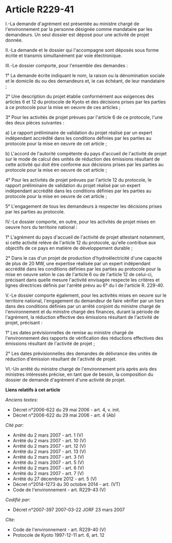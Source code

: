 # Article R229-41

I.-La demande d'agrément est présentée au ministre chargé de l'environnement par la personne désignée comme mandataire par
les demandeurs. Un seul dossier est déposé pour une activité de projet donnée. 

II.-La demande et le dossier qui l'accompagne sont déposés sous forme écrite et transmis simultanément par voie
électronique. 

III.-Le dossier comporte, pour l'ensemble des demandes : 

1° La demande écrite indiquant le nom, la raison ou la dénomination sociale et le domicile du ou des demandeurs et, le cas
échéant, de leur mandataire ; 

2° Une description du projet établie conformément aux exigences des articles 6 et 12 du protocole de Kyoto et des décisions
prises par les parties à ce protocole pour la mise en oeuvre de ces articles ; 

3° Pour les activités de projet prévues par l'article 6 de ce protocole, l'une des deux pièces suivantes : 

a) Le rapport préliminaire de validation du projet réalisé par un expert indépendant accrédité dans les conditions définies
par les parties au protocole pour la mise en oeuvre de cet article ; 

b) L'accord de l'autorité compétente du pays d'accueil de l'activité de projet sur le mode de calcul des unités de réduction
des émissions résultant de cette activité qui doit être conforme aux décisions prises par les parties au protocole pour la
mise en oeuvre de cet article ; 

4° Pour les activités de projet prévues par l'article 12 du protocole, le rapport préliminaire de validation du projet
réalisé par un expert indépendant accrédité dans les conditions définies par les parties au protocole pour la mise en oeuvre
de cet article ; 

5° L'engagement de tous les demandeurs à respecter les décisions prises par les parties au protocole. 

IV.-Le dossier comporte, en outre, pour les activités de projet mises en oeuvre hors du territoire national : 

1° L'agrément du pays d'accueil de l'activité de projet attestant notamment, si cette activité relève de l'article 12 du
protocole, qu'elle contribue aux objectifs de ce pays en matière de développement durable ; 

2° Dans le cas d'un projet de production d'hydroélectricité d'une capacité de plus de 20 MW, une expertise réalisée par un
expert indépendant accrédité dans les conditions définies par les parties au protocole pour la mise en oeuvre selon le cas de
l'article 6 ou de l'article 12 de celui-ci, précisant dans quelle mesure l'activité envisagée respecte les critères et lignes
directrices définis par l'arrêté prévu au 6° du I de l'article R. 229-40. 

V.-Le dossier comporte également, pour les activités mises en oeuvre sur le territoire national, l'engagement du demandeur de
faire vérifier par un tiers dans des conditions définies par un arrêté conjoint du ministre chargé de l'environnement et du
ministre chargé des finances, durant la période de l'agrément, la réduction effective des émissions résultant de l'activité
de projet, précisant : 

1° Les dates prévisionnelles de remise au ministre chargé de l'environnement des rapports de vérification des réductions
effectives des émissions résultant de l'activité de projet ; 

2° Les dates prévisionnelles des demandes de délivrance des unités de réduction d'émission résultant de l'activité de
projet. 

VI.-Un arrêté du ministre chargé de l'environnement pris après avis des ministres intéressés précise, en tant que de besoin,
la composition du dossier de demande d'agrément d'une activité de projet.

**Liens relatifs à cet article**

_Anciens textes_:

  - Décret n°2006-622 du 29 mai 2006 - art. 4, v. init.
  - Décret n°2006-622 du 29 mai 2006 - art. 4 (Ab)

_Cité par_:

  - Arrêté du 2 mars 2007 - art. 1 (V)
  - Arrêté du 2 mars 2007 - art. 10 (V)
  - Arrêté du 2 mars 2007 - art. 12 (V)
  - Arrêté du 2 mars 2007 - art. 13 (V)
  - Arrêté du 2 mars 2007 - art. 3 (V)
  - Arrêté du 2 mars 2007 - art. 5 (V)
  - Arrêté du 2 mars 2007 - art. 6 (V)
  - Arrêté du 2 mars 2007 - art. 7 (V)
  - Arrêté du 27 décembre 2012 - art. 5 (V)
  - Décret n°2014-1273 du 30 octobre 2014 - art. (VT)
  - Code de l'environnement - art. R229-43 (V)

_Codifié par_:

  - Décret n°2007-397 2007-03-22 JORF 23 mars 2007

_Cite_:

  - Code de l'environnement - art. R229-40 (V)
  - Protocole de Kyoto 1997-12-11 art. 6, art. 12
